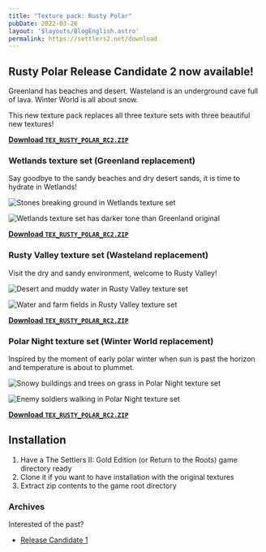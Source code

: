 ```yaml
---
title: "Texture pack: Rusty Polar"
pubDate: 2022-03-26
layout: '$layouts/BlogEnglish.astro'
permalink: https://settlers2.net/download
---
```


## Rusty Polar Release Candidate 2 now available!

Greenland has beaches and desert. Wasteland is an underground cave full of lava. Winter World is all about snow.

This new texture pack replaces all three texture sets with three beautiful new textures!

[**Download `TEX_RUSTY_POLAR_RC2.ZIP`**](/downloads/TEX_RUSTY_POLAR_RC2.zip)


### Wetlands texture set (Greenland replacement)

Say goodbye to the sandy beaches and dry desert sands, it is time to hydrate in Wetlands!

![Stones breaking ground in Wetlands texture set](/assets/2022-03-27_wetlands_1.png)

![Wetlands texture set has darker tone than Greenland original](/assets/2022-03-27_wetlands_2.png)

[**Download `TEX_RUSTY_POLAR_RC2.ZIP`**](/downloads/TEX_RUSTY_POLAR_RC2.zip)


### Rusty Valley texture set (Wasteland replacement)

Visit the dry and sandy environment, welcome to Rusty Valley!

![Desert and muddy water in Rusty Valley texture set](/assets/2022-03-26_rusty_valley_1.png)

![Water and farm fields in Rusty Valley texture set](/assets/2022-03-26_rusty_valley_2.png)

[**Download `TEX_RUSTY_POLAR_RC2.ZIP`**](/downloads/TEX_RUSTY_POLAR_RC2.zip)


### Polar Night texture set (Winter World replacement)

Inspired by the moment of early polar winter when sun is past the horizon and temperature is about to plummet.

![Snowy buildings and trees on grass in Polar Night texture set](/assets/2022-03-26_polar_night_1.png)

![Enemy soldiers walking in Polar Night texture set](/assets/2022-03-26_polar_night_2.png)

[**Download `TEX_RUSTY_POLAR_RC2.ZIP`**](/downloads/TEX_RUSTY_POLAR_RC2.zip)


## Installation

1. Have a The Settlers II: Gold Edition (or Return to the Roots) game directory ready
2. Clone it if you want to have installation with the original textures
3. Extract zip contents to the game root directory


### Archives

Interested of the past?

- [Release Candidate 1](/downloads/TEX_RUSTY_POLAR_RC1.zip)
